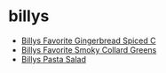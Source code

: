 # billys

 * [Billys Favorite Gingerbread Spiced C](../index/b/billys-favorite-gingerbread-spiced-c.json)
 * [Billys Favorite Smoky Collard Greens](../index/b/billys-favorite-smoky-collard-greens.json)
 * [Billys Pasta Salad](../index/b/billys-pasta-salad.json)

